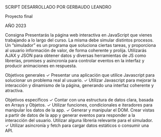 SCRIPT DESARROLLADO POR GERBAUDO LEANDRO

Proyecto final

AÑO 2023

Consigna
Presentarás la página web interactiva en JavaScript que vienes trabajando a lo
largo del curso. La misma debe simular distintos procesos. Un “simulador” es un
programa que soluciona ciertas tareas, y proporciona al usuario información de
valor, de forma coherente y prolija. Utilizarás AJAX y JSON para obtener
datos y diversas herramientas de JS como librerías, promises y asincronía
para controlar eventos en la interfaz y producir animaciones en respuesta.

Objetivos generales
✓ Presentar una aplicación que utilice Javascript para solucionar un problema
real al usuario.
✓ Utilizar Javascript para mejorar la interacción y dinamismo de la página,
generando una interfaz coherente y atractiva.

Objetivos específicos
✓ Contar con una estructura de datos clara, basada en Arrays y Objetos.
✓ Utilizar funciones, condicionales e iteradores para manipular los datos de la app.
✓ Generar y manipular el DOM. Crear vistas a partir de datos de la app y generar eventos
para responder a la interacción del usuario. Utilizar alguna librería relevante 
para el simulador.
✓ Utilizar asincronía y fetch para cargar datos estáticos o consumir una API.


 
